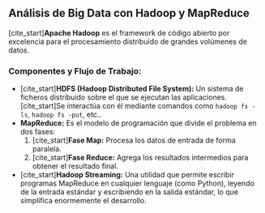 ## Análisis de Big Data con Hadoop y MapReduce

[cite_start]**Apache Hadoop** es el framework de código abierto por excelencia para el procesamiento distribuido de grandes volúmenes de datos.

### Componentes y Flujo de Trabajo:
* [cite_start]**HDFS (Hadoop Distributed File System):** Un sistema de ficheros distribuido sobre el que se ejecutan las aplicaciones. [cite_start]Se interactúa con él mediante comandos como `hadoop fs -ls`, `hadoop fs -put`, etc..
* **MapReduce:** Es el modelo de programación que divide el problema en dos fases:
    1.  [cite_start]**Fase Map:** Procesa los datos de entrada de forma paralela.
    2.  [cite_start]**Fase Reduce:** Agrega los resultados intermedios para obtener el resultado final.
* [cite_start]**Hadoop Streaming:** Una utilidad que permite escribir programas MapReduce en cualquier lenguaje (como Python), leyendo de la entrada estándar y escribiendo en la salida estándar, lo que simplifica enormemente el desarrollo.
